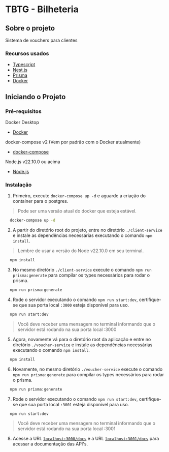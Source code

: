 # TBTG - Bilheteria

## Sobre o projeto

Sistema de vouchers para clientes

### Recursos usados

- [Typescript](https://www.typescriptlang.org/)
- [Nest.js](https://nestjs.com/)
- [Prisma](https://www.prisma.io/)
- [Docker](https://www.docker.com/)

## Iniciando o Projeto

### Pré-requisitos

Docker Desktop

- [Docker](https://www.docker.com/)

docker-compose v2 (Vem por padrão com o Docker atualmente)

- [docker-compose](https://docs.docker.com/compose/cli-command/)

Node.js v22.10.0 ou acima

- [Node.js](https://nodejs.org/)

### Instalação

1. Primeiro, execute `docker-compose up -d` e aguarde a criação do container para o postgres.

> Pode ser uma versão atual do docker que esteja estável.

```sh
  docker-compose up -d
```

2. A partir do diretório root do projeto, entre no diretório `./client-service` e instale as dependências necessárias executando o comando `npm install`.

> Lembre de usar a versão do Node v22.10.0 em seu terminal.

```sh
  npm install
```

3. No mesmo diretório `./client-service` execute o comando `npm run prisma:generate` para compilar os types necessários para rodar o prisma.

```sh
  npm run prisma:generate
```

4. Rode o servidor executando o comando `npm run start:dev`, certifique-se que sua porta local `:3000` esteja disponível para uso.

```sh
  npm run start:dev
```

> Você deve receber uma mensagem no terminal informando que o servidor está rodando na sua porta local :3000

5. Agora, novamente vá para o diretório root da aplicação e entre no diretório `./voucher-service` e instale as dependências necessárias executando o comando `npm install`.

```sh
  npm install
```

6. Novamente, no mesmo diretório `./voucher-service` execute o comando `npm run prisma:generate` para compilar os types necessários para rodar o prisma.

```sh
  npm run prisma:generate
```

7. Rode o servidor executando o comando `npm run start:dev`, certifique-se que sua porta local `:3001` esteja disponível para uso.

```sh
  npm run start:dev
```

> Você deve receber uma mensagem no terminal informando que o servidor está rodando na sua porta local :3001

8. Acesse a URL [`localhost:3000/docs`](http://localhost:3000/docs) e a URL [`localhost:3001/docs`](http://localhost:3001/docs) para acessar a documentação das API's.

